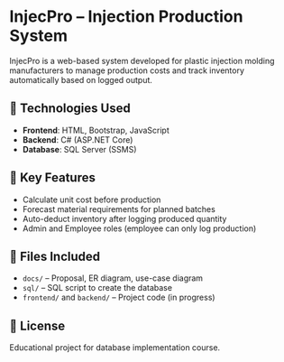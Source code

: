 # InjecPro – Injection Production System

InjecPro is a web-based system developed for plastic injection molding manufacturers to manage production costs and track inventory automatically based on logged output.

## 🔧 Technologies Used

- **Frontend**: HTML, Bootstrap, JavaScript  
- **Backend**: C# (ASP.NET Core)  
- **Database**: SQL Server (SSMS)

## 📌 Key Features

- Calculate unit cost before production  
- Forecast material requirements for planned batches  
- Auto-deduct inventory after logging produced quantity  
- Admin and Employee roles (employee can only log production)

## 📁 Files Included

- `docs/` – Proposal, ER diagram, use-case diagram  
- `sql/` – SQL script to create the database  
- `frontend/` and `backend/` – Project code (in progress)

## 📄 License

Educational project for database implementation course.
